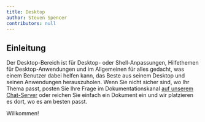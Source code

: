 ```yaml
---
title: Desktop
author: Steven Spencer
contributors: null
---
```


## Einleitung

Der Desktop-Bereich ist für Desktop- oder Shell-Anpassungen, Hilfethemen für Desktop-Anwendungen und im Allgemeinen für alles gedacht, was einem Benutzer dabei helfen kann, das Beste aus seinem Desktop und seinen Anwendungen herauszuholen. Wenn Sie nicht sicher sind, wo Ihr Thema passt, posten Sie Ihre Frage im Dokumentationskanal [auf unserem Chat-Server](https://chat.rockylinux.org) oder reichen Sie einfach ein Dokument ein und wir platzieren es dort, wo es am besten passt.

Willkommen!
